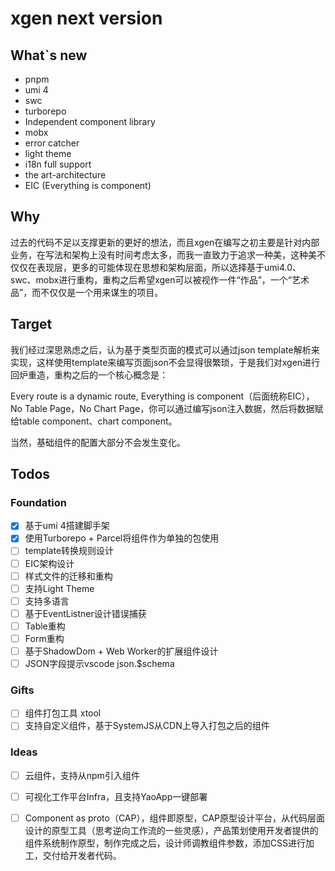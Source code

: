 # xgen next version

## What`s new

- pnpm
- umi 4
- swc
- turborepo
- Independent component library
- mobx
- error catcher
- light theme
- i18n full support
- the art-architecture 
- EIC (Everything is component)

## Why

过去的代码不足以支撑更新的更好的想法，而且xgen在编写之初主要是针对内部业务，在写法和架构上没有时间考虑太多，而我一直致力于追求一种美，这种美不仅仅在表现层，更多的可能体现在思想和架构层面，所以选择基于umi4.0、swc、mobx进行重构，重构之后希望xgen可以被视作一件“作品”，一个“艺术品”，而不仅仅是一个用来谋生的项目。

## Target

我们经过深思熟虑之后，认为基于类型页面的模式可以通过json template解析来实现，这样使用template来编写页面json不会显得很繁琐，于是我们对xgen进行回炉重造，重构之后的一个核心概念是：

Every route is a dynamic route, Everything is component（后面统称EIC），No Table Page，No Chart Page，你可以通过编写json注入数据，然后将数据赋给table component、chart component。

当然，基础组件的配置大部分不会发生变化。

## Todos

### Foundation

- [x] 基于umi 4搭建脚手架
- [x] 使用Turborepo + Parcel将组件作为单独的包使用
- [ ] template转换规则设计
- [ ] EIC架构设计
- [ ] 样式文件的迁移和重构
- [ ] 支持Light Theme
- [ ] 支持多语言
- [ ] 基于EventListner设计错误捕获
- [ ] Table重构
- [ ] Form重构
- [ ] 基于ShadowDom + Web Worker的扩展组件设计
- [ ] JSON字段提示vscode json.$schema

### Gifts

- [ ] 组件打包工具 xtool
- [ ] 支持自定义组件，基于SystemJS从CDN上导入打包之后的组件

### Ideas

- [ ] 云组件，支持从npm引入组件
- [ ] 可视化工作平台Infra，且支持YaoApp一键部署
- [ ] Component as proto（CAP），组件即原型，CAP原型设计平台，从代码层面设计的原型工具（思考逆向工作流的一些灵感），产品策划使用开发者提供的组件系统制作原型，制作完成之后，设计师调教组件参数，添加CSS进行加工，交付给开发者代码。
 
 
